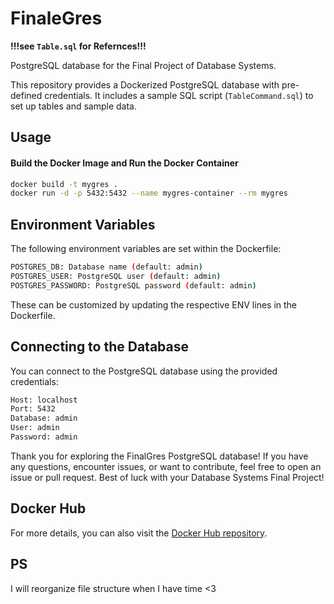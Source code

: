 # FinaleGres

**!!!see `Table.sql` for Refernces!!!**

PostgreSQL database for the Final Project of Database Systems.

This repository provides a Dockerized PostgreSQL database with pre-defined credentials. It includes a sample SQL script (`TableCommand.sql`) to set up tables and sample data.

## Usage

#### Build the Docker Image and Run the Docker Container

```bash
docker build -t mygres .
docker run -d -p 5432:5432 --name mygres-container --rm mygres
```
## Environment Variables

The following environment variables are set within the Dockerfile:

```bash
POSTGRES_DB: Database name (default: admin)
POSTGRES_USER: PostgreSQL user (default: admin)
POSTGRES_PASSWORD: PostgreSQL password (default: admin)
```
These can be customized by updating the respective ENV lines in the Dockerfile.

## Connecting to the Database
You can connect to the PostgreSQL database using the provided credentials:

```txt
Host: localhost
Port: 5432
Database: admin
User: admin
Password: admin
```

Thank you for exploring the FinalGres PostgreSQL database! If you have any questions, encounter issues, or want to contribute, feel free to open an issue or pull request. Best of luck with your Database Systems Final Project!

## Docker Hub
For more details, you can also visit the [Docker Hub repository](https://hub.docker.com/repository/docker/tsunnami/finalegres/general).

## PS
I will reorganize file structure when I have time <3